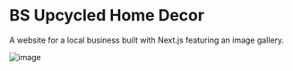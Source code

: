 # BS Upcycled Home Decor

A website for a local business built with Next.js featuring an image gallery.

![image](https://github.com/ajtruex/bsupcycledhomedecor/assets/16868226/e7e98f46-0756-4a7f-a767-683c0422b05a)
